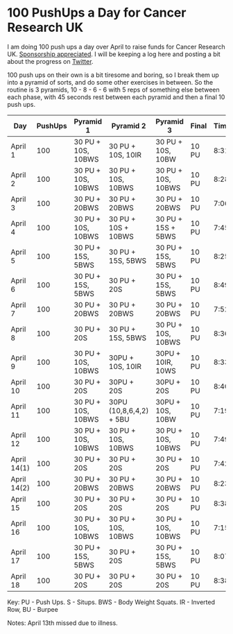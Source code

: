 # 100 PushUps a Day for Cancer Research UK

I am doing 100 push ups a day over April to raise funds for Cancer Research UK. [Sponsorship appreciated](https://fundraise.cancerresearchuk.org/page/fintans-giving-page-6). I will be keeping a log here and posting a bit about the progress on [Twitter](https://twitter.com/fintanr).

100 push ups on their own is a bit tiresome and boring, so I break them up into a pyramid of sorts, and do some other exercises in between. 
So the routine is 3 pyramids, 10 - 8 - 6 - 6 with 5 reps of something else between each phase, with 45 seconds rest between each pyramid and then a final 10 push ups. 

| Day | PushUps| Pyramid 1 | Pyramid 2 | Pyramid 3 | Final | Time |
|--|--|--|--|--|--|--|
|April 1|100| 30 PU + 10S, 10BWS| 30 PU + 10S, 10IR | 30 PU + 10S, 10BW| 10 PU | 8:31 |
|April 2|100| 30 PU + 10S, 10BWS| 30 PU + 10S, 10BWS| 30 PU + 10S, 10BWS| 10 PU | 8:28 |
|April 3|100| 30 PU + 20BWS | 30 PU + 20BWS | 30 PU + 20BWS | 10 PU | 7:06 |
|April 4|100| 30 PU + 10S, 10BWS | 30 PU + 10S + 10BWS | 30 PU + 15S + 5BWS | 10 PU | 7:45 |
|April 5|100| 30 PU + 15S, 5BWS | 30 PU + 15S, 5BWS | 30 PU + 15S, 5BWS | 10 PU | 8:25 |
|April 6|100| 30 PU + 15S, 5BWS | 30 PU + 20S | 30 PU + 15S, 5BWS | 10 PU | 8:49 |
|April 7|100| 30 PU + 20BWS | 30 PU + 20BWS | 30 PU + 20BWS | 10 PU |7:52 |
|April 8|100| 30 PU + 20S | 30 PU + 15S, 5BWS | 30 PU + 10S, 10BWS | 10 PU | 8:36 |
|April 9|100| 30 PU + 10S, 10BWS | 30PU + 10S, 10IR | 30PU + 10IR, 10WS | 10 PU | 8:33 |
|April 10|100| 30 PU + 20S | 30PU + 20S| 30PU + 20S | 10 PU | 8:40 |
|April 11|100| 30 PU + 10S, 10BWS | 30PU (10,8,6,4,2) + 5BU | 30PU + 10S, 10BW | 10 PU | 7:19 |
|April 12|100| 30 PU + 10S, 10BWS | 30 PU + 10S, 10BWS | 30 PU + 10S, 10BWS | 10 PU | 7:49 |
|April 14(1) | 100 | 30 PU + 20S | 30 PU + 20S | 30 PU + 20S | 10 PU | 7:42 |
|April 14(2) | 100 | 30 PU + 20BWS | 30 PU + 20BWS | 30 PU + 20BWS | 10 PU | 8:23 |
|April 15 | 100 | 30 PU + 20S | 30 PU + 20S | 30 PU + 20S | 10 PU | 8:38 |
|April 16 | 100 | 30 PU + 10S, 10BWS | 30 PU + 10S, 10BWS | 30 PU + 10S, 10BWS | 10 PU | 7:15 |
|April 17 | 100 | 30 PU + 15S, 5BWS | 30 PU + 20S | 30 PU + 15S, 5BWS | 10 PU | 8:07|
|April 18| 100 | 30 PU + 20S | 30 PU + 20S | 30 PU + 20S | 10 PU | 8:38 | 7:33 |


Key: PU - Push Ups. S - Situps. BWS - Body Weight Squats. IR - Inverted Row, BU - Burpee

Notes: April 13th missed due to illness. 
